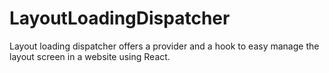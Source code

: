 # LayoutLoadingDispatcher
Layout loading dispatcher offers a provider and a hook to easy manage the layout screen in a website using React.

